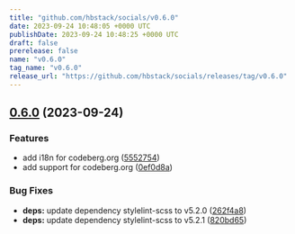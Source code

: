 ```yaml
---
title: "github.com/hbstack/socials/v0.6.0"
date: 2023-09-24 10:48:05 +0000 UTC
publishDate: 2023-09-24 10:48:25 +0000 UTC
draft: false
prerelease: false
name: "v0.6.0"
tag_name: "v0.6.0"
release_url: "https://github.com/hbstack/socials/releases/tag/v0.6.0"
---
```


## [0.6.0](https://github.com/hbstack/socials/compare/v0.5.1...v0.6.0) (2023-09-24)


### Features

* add i18n for codeberg.org ([5552754](https://github.com/hbstack/socials/commit/5552754fde38f7c0ae64c412fa492402e06e31b5))
* add support for codeberg.org ([0ef0d8a](https://github.com/hbstack/socials/commit/0ef0d8a28004c3ec593b1867a856e0de78b852a6))


### Bug Fixes

* **deps:** update dependency stylelint-scss to v5.2.0 ([262f4a8](https://github.com/hbstack/socials/commit/262f4a85a2b8f93cf982deffe0b589d16b8e5de4))
* **deps:** update dependency stylelint-scss to v5.2.1 ([820bd65](https://github.com/hbstack/socials/commit/820bd65d42ed187e021171b7f0c04bb4a270af0d))
